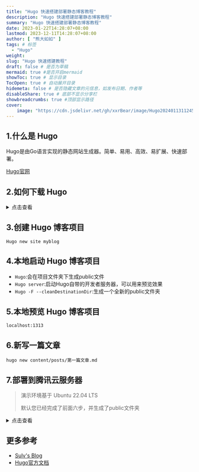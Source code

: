 ```yaml
---
title: "Hugo 快速搭建部署静态博客教程"
description: "Hugo 快速搭建部署静态博客教程"
summary: "Hugo 快速搭建部署静态博客教程"
date: 2023-01-22T14:28:07+08:00
lastmod: 2023-12-11T14:28:07+08:00
author: [ "熊大如如" ]
tags: # 标签
  - "Hugo"
weight:
slug: "Hugo 快速搭建教程"
draft: false # 是否为草稿
mermaid: true #是否开启mermaid
showToc: true # 显示目录
TocOpen: true # 自动展开目录
hidemeta: false # 是否隐藏文章的元信息，如发布日期、作者等
disableShare: true # 底部不显示分享栏
showbreadcrumbs: true #顶部显示路径
cover:
    image: "https://cdn.jsdelivr.net/gh/xxrBear/image/Hugo202401131124538.png"
---
```



## 1.什么是 Hugo
Hugo是由Go语言实现的静态网站生成器。简单、易用、高效、易扩展、快速部署。
    
[Hugo官网](https://gohugo.io/)


## 2.如何下载 Hugo

<details>

<summary>点击查看</summary>

- Windows
```
winget install Hugo.Hugo.Extended
```
- MacOS
```
brew install Hugo
```
- Ubuntu/Debian
```
sudo apt install Hugo
```

</details>


## 3.创建 Hugo 博客项目
```
Hugo new site myblog
```

## 4.本地启动 Hugo 博客项目
- `Hugo`:会在项目文件夹下生成public文件
- `Hugo server`:启动Hugo自带的开发者服务器，可以用来预览效果
- `Hugo -F --cleanDestinationDir`:生成一个全新的public文件夹

## 5.本地预览 Hugo 博客项目
```angular2html
localhost:1313
```

## 6.新写一篇文章
```angular2html
hugo new content/posts/第一篇文章.md
```

## 7.部署到腾讯云服务器
> 演示环境基于 Ubuntu 22.04 LTS
> 
>默认您已经完成了前面六步，并生成了public文件夹

<details>

<summary>点击查看</summary>

### 1.安装 nginx 服务器
```angular2html
sudo apt install nginx
```
### 2.进入 nginx 配置文件所在的文件夹下
```editorconfig
cd /etc/nginx/
```
### 3.修改 nginx.conf 配置文件如下
```editorconfig
# 要配置的第一个地方，这里的用户要改成root，不然可能会没有权限
user root;

worker_processes auto;
error_log /var/log/nginx/error.log;
pid /run/nginx.pid;

include /usr/share/nginx/modules/*.conf;

events {
    worker_connections 1024;
}

http {
    log_format  main  '$remote_addr - $remote_user [$time_local] "$request" '
                      '$status $body_bytes_sent "$http_referer" '
                      '"$http_user_agent" "$http_x_forwarded_for"';

    access_log  /var/log/nginx/access.log  main;

    sendfile            on;
    tcp_nopush          on;
    tcp_nodelay         on;
    keepalive_timeout   65;
    types_hash_max_size 2048;

    include             /etc/nginx/mime.types;
    default_type        application/octet-stream;

    include /etc/nginx/conf.d/*.conf;
    
    # 配置http
    server {
        # 要配置的第二个地方，80访问端口
        listen       80 default_server; 
        listen       [::]:80 default_server;
        
        # 要配置的第三个地方，域名
        server_name www.xxrbear.cn;
        rewrite ^(.*) https://$server_name$1 permanent; #自动从http跳转到https
        # IP 访问跳转至域名，将域名替换成自己的
        if ($host !~ (xxrbear.cn)$){
                rewrite ^ https://xxrbear.cn$request_uri?;
                }
        # IP 访问跳转至域名，将 IP 和域名替换成自己的
        if ($host ~ 122.51.41.171){
                rewrite ^ https://xxrbear.cn$request_uri?;
                }


        # 要配置的第四个地方，这里指向public文件夹
        root /home/ubuntu/myblog/public;

        include /etc/nginx/default.d/*.conf;
        
        # 要配置的第五个地方
        location / {
            root /home/ubuntu/myblog/public;
            index  index.html index.htm;
        }
        
        # 要配置的第六个地方
        error_page 404 /404.html;
        location = /40x.html {
            root   /home/ubuntu/myblog/public;
        }

        error_page 500 502 503 504 /50x.html;
            location = /50x.html {
        }
    }
    
    # 配置https的步骤，此处可以忽略
    server {
         listen 443 ssl;
         # 要配置的第七个地方
         server_name www.xxrbear.cn;
         root /home/ubuntu/myblog/public;
         
         # 要配置的第八个地方
         ssl_certificate /home/ubuntu/myblog/xxrbear.cn_nginx/xxrbear.cn_nginx/xxrbear.cn_bundle.crt;
         ssl_certificate_key /home/ubuntu/myblog/xxrbear.cn_nginx/xxrbear.cn_nginx/xxrbear.cn.key;
         
         # 要配置的第九个地方，可以按照我的写法
         ssl_session_timeout 10m;
         ssl_protocols TLSv1 TLSv1.1 TLSv1.2;
         ssl_ciphers ECDHE-RSA-AES128-GCM-SHA256:HIGH:!aNULL:!MD5:!RC4:!DHE;
         ssl_prefer_server_ciphers on;
         
         # 要配置的第十个地方
         error_page 404 /404.html;
         location = /404.html {
              root /home/ubuntu/myblog/public;
         }

         include /etc/nginx/default.d/*.conf;
     }

}
```
### 4.测试 nginx.conf 配置文件是否正确
```shell
sudo nginx -t

# 显示类似如下输出则配置文件正确
nginx: the configuration file /etc/nginx/nginx.conf syntax is ok
nginx: configuration file /etc/nginx/nginx.conf test is successful 
```
### 5.预览效果
![我的个人博客](https://cdn.jsdelivr.net/gh/xxrBear/image/Hugo202401131124538.png)
</details>



## 更多参考
- [Sulv's Blog](https://www.sulvblog.cn/)
- [Hugo官方文档](https://goHugo.io/documentation/)
